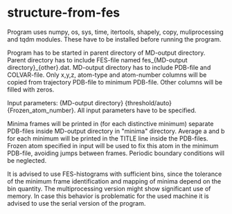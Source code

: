 # structure-from-fes

Program uses numpy, os, sys, time, itertools, shapely, copy, muliprocessing and tqdm modules. These have to be installed before running the program.

Program has to be started in parent directory of MD-output directory.
Parent directory has to include FES-file named fes_{MD-output directory}_{other}.dat.
MD-output directory has to include PDB-file and COLVAR-file.
Only x,y,z, atom-type and atom-number columns will be copied from trajectory PDB-file to minimum PDB-file. Other columns will be filled with zeros.

Input parameters: {MD-output directory} {threshold/auto} {Frozen_atom_number}.
All input parameters have to be specified.

Minima frames will be printed in (for each distinctive minimum) separate PDB-files inside MD-output directory in "minima" directory.
Average a and b for each minimum will be printed in the TITLE line inside the PDB-files.
Frozen atom specified in input will be used to fix this atom in the minimum PDB-file, avoiding jumps between frames.
Periodic boundary conditions will be neglected.

It is advised to use FES-histograms with sufficient bins, since the tolerance of the minimum frame identification and mapping of minima
depend on the bin quantity.
The multiprocessing version might show significant use of memory. In case this behavior is problematic for the used machine it is advised to use the
serial version of the program.
